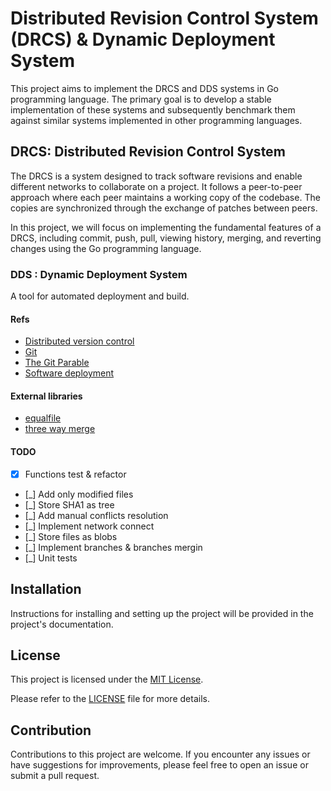 # Distributed Revision Control System (DRCS) & Dynamic Deployment System

This project aims to implement the DRCS and DDS systems in Go programming language. The primary goal is to develop a stable implementation of these systems and subsequently benchmark them against similar systems implemented in other programming languages.

## DRCS: Distributed Revision Control System

The DRCS is a system designed to track software revisions and enable different networks to collaborate on a project. It follows a peer-to-peer approach where each peer maintains a working copy of the codebase. The copies are synchronized through the exchange of patches between peers.

In this project, we will focus on implementing the fundamental features of a DRCS, including commit, push, pull, viewing history, merging, and reverting changes using the Go programming language.

### DDS : Dynamic Deployment System

A tool for automated deployment and build.

#### Refs

- [Distributed version control](http://en.wikipedia.org/wiki/Distributed_revision_control)
- [Git](http://git-scm.com)
- [The Git Parable](https://tom.preston-werner.com/2009/05/19/the-git-parable.html)
- [Software deployment](https://www.wikiwand.com/en/Software_deployment)

#### External libraries

- [equalfile](https://github.com/udhos/equalfile)
- [three way merge](https://github.com/charlesvdv/go-three-way-merge)

#### TODO

- [x] Functions test & refactor
- [_] Add only modified files
- [_] Store SHA1 as tree
- [_] Add manual conflicts resolution
- [_] Implement network connect
- [_] Store files as blobs
- [_] Implement branches & branches mergin
- [_] Unit tests

## Installation

Instructions for installing and setting up the project will be provided in the project's documentation.

## License

This project is licensed under the [MIT License](LICENSE).

Please refer to the [LICENSE](LICENSE) file for more details.

## Contribution

Contributions to this project are welcome. If you encounter any issues or have suggestions for improvements, please feel free to open an issue or submit a pull request.
